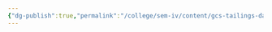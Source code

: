 ```yaml
---
{"dg-publish":true,"permalink":"/college/sem-iv/content/gcs-tailings-dam-engineering-perspective/"}
---
```

